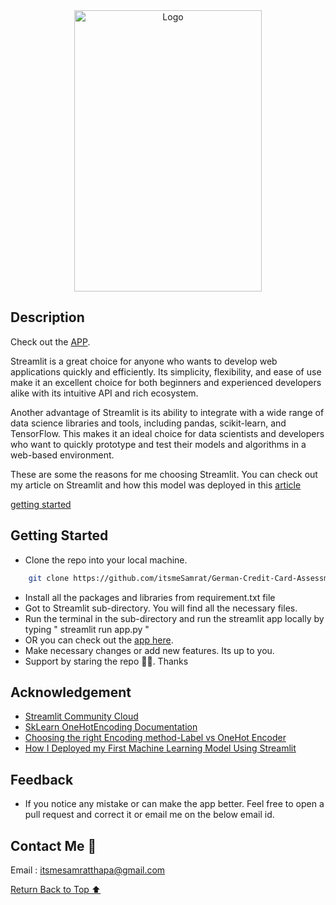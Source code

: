 <div align="center">
    <a href="https://itsmesamrat-german-credit-card-assessment-a-streamlitapp-9p457k.streamlit.app/" target="_blank">
        <img src="https://miro.medium.com/v2/resize:fit:1400/format:webp/1*CtJ8ReAgIV6xOLnBJV0FoQ.png" 
        alt="Logo" width="300" height="450">
    </a>
</div>

## Description

Check out the [APP](https://itsmesamrat-german-credit-card-assessment-a-streamlitapp-9p457k.streamlit.app/).

Streamlit is a great choice for anyone who wants to develop web applications quickly and efficiently. Its simplicity, flexibility, and ease of use make it an excellent choice for both beginners and experienced developers alike with its intuitive API and rich ecosystem.

Another advantage of Streamlit is its ability to integrate with a wide range of data science libraries and tools, including pandas, scikit-learn, and TensorFlow. This makes it an ideal choice for data scientists and developers who want to quickly prototype and test their models and algorithms in a web-based environment.

These are some the reasons for me choosing Streamlit. You can check out my article on Streamlit and how this model was deployed in this [article](https://medium.com/@itsmeSamrat/german-credit-card-assessment-a-streamlit-based-app-1f9fdd4c14c2)

[getting started](#getting-started)

## Getting Started

- Clone the repo into your local machine.

```bash
    git clone https://github.com/itsmeSamrat/German-Credit-Card-Assessment-A-Streamlit-Based-App.git
```

- Install all the packages and libraries from requirement.txt file
- Got to Streamlit sub-directory. You will find all the necessary files.
- Run the terminal in the sub-directory and run the streamlit app locally by typing " streamlit run app.py "
- OR you can check out the [app here](https://itsmesamrat-german-credit-card-assessment-a-streamlitapp-9p457k.streamlit.app/).
- Make necessary changes or add new features. Its up to you.
- Support by staring the repo 🙂😁. Thanks

## Acknowledgement

- [Streamlit Community Cloud](https://streamlit.io/cloud)
- [SkLearn OneHotEncoding Documentation](https://scikit-learn.org/stable/modules/generated/sklearn.preprocessing.OneHotEncoder.html)
- [Choosing the right Encoding method-Label vs OneHot Encoder](https://towardsdatascience.com/choosing-the-right-encoding-method-label-vs-onehot-encoder-a4434493149b)
- [How I Deployed my First Machine Learning Model Using Streamlit](https://dev.to/codinghappinessweb/how-i-deployed-my-first-machine-learning-model-using-streamlit-part-1-31h9)

## Feedback

- If you notice any mistake or can make the app better. Feel free to open a pull request and correct it or email me on the below email id.

## Contact Me 📨

Email : [itsmesamratthapa@gmail.com](mailto:itsmesamratthapa@gmail.com)

<!-- Back to the top -->

[Return Back to Top ⬆️](#getting-started)

